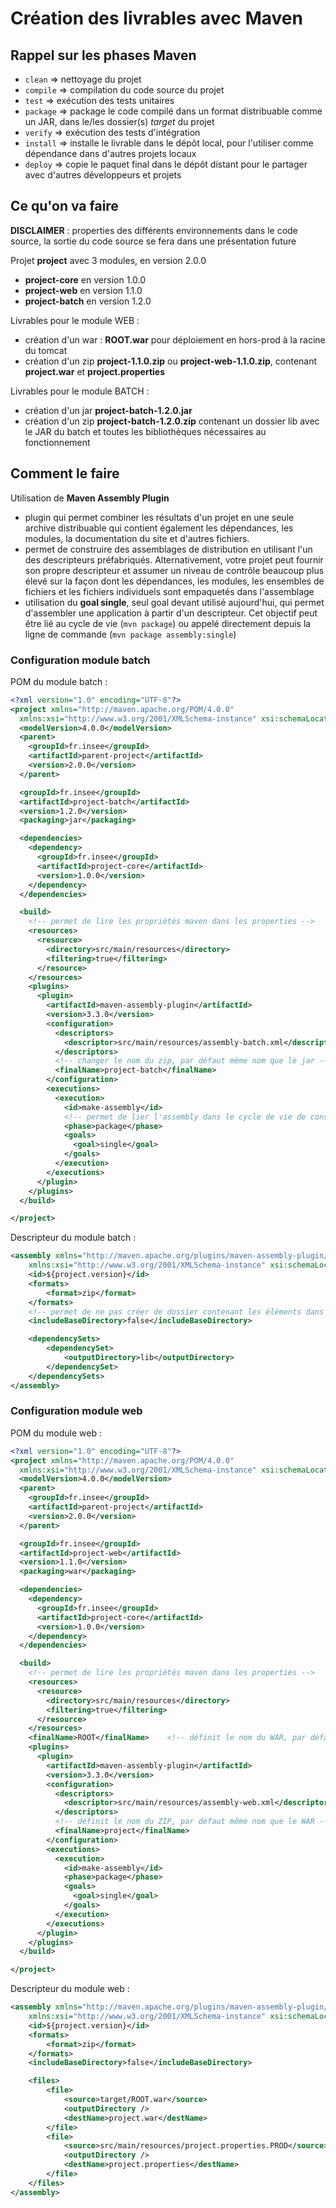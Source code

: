 # Création des livrables avec Maven

## Rappel sur les phases Maven

- `clean` => nettoyage du projet
- `compile` => compilation du code source du projet
- `test` => exécution des tests unitaires
- `package` => package le code compilé dans un format distribuable comme un JAR, dans le/les dossier(s) *target* du projet
- `verify` => exécution des tests d'intégration
- `install` => installe le livrable dans le dépôt local, pour l'utiliser comme dépendance dans d'autres projets locaux
- `deploy` => copie le paquet final dans le dépôt distant pour le partager avec d'autres développeurs et projets


## Ce qu'on va faire

**DISCLAIMER** : properties des différents environnements dans le code source, la sortie du code source se fera dans une présentation future

Projet **project** avec 3 modules, en version 2.0.0
- **project-core** en version 1.0.0
- **project-web** en version 1.1.0
- **project-batch** en version 1.2.0

Livrables pour le module WEB :
- création d'un war : **ROOT.war** pour déploiement en hors-prod à la racine du tomcat
- création d'un zip **project-1.1.0.zip** ou **project-web-1.1.0.zip**, contenant **project.war** et **project.properties**

Livrables pour le module BATCH :
- création d'un jar **project-batch-1.2.0.jar**
- création d'un zip **project-batch-1.2.0.zip** contenant un dossier lib avec le JAR du batch et toutes les bibliothèques nécessaires au fonctionnement

## Comment le faire

Utilisation de **Maven Assembly Plugin**
- plugin qui permet combiner les résultats d'un projet en une seule archive distribuable qui contient également les dépendances, les modules, la documentation du site et d'autres fichiers.
- permet de construire des assemblages de distribution en utilisant l'un des descripteurs préfabriqués. Alternativement, votre projet peut fournir son propre descripteur et assumer un niveau de contrôle beaucoup plus élevé sur la façon dont les dépendances, les modules, les ensembles de fichiers et les fichiers individuels sont empaquetés dans l'assemblage
- utilisation du **goal single**, seul goal devant utilisé aujourd'hui, qui permet d'assembler une application à partir d'un descripteur. Cet objectif peut être lié au cycle de vie (`mvn package`) ou appelé directement depuis la ligne de commande (`mvn package assembly:single`)


### Configuration module batch

POM du module batch :
```xml
<?xml version="1.0" encoding="UTF-8"?>
<project xmlns="http://maven.apache.org/POM/4.0.0"
  xmlns:xsi="http://www.w3.org/2001/XMLSchema-instance" xsi:schemaLocation="http://maven.apache.org/POM/4.0.0 http://maven.apache.org/xsd/maven-4.0.0.xsd">
  <modelVersion>4.0.0</modelVersion>
  <parent>
    <groupId>fr.insee</groupId>
    <artifactId>parent-project</artifactId>
    <version>2.0.0</version>
  </parent>

  <groupId>fr.insee</groupId>
  <artifactId>project-batch</artifactId>
  <version>1.2.0</version>
  <packaging>jar</packaging>

  <dependencies>
    <dependency>
      <groupId>fr.insee</groupId>
      <artifactId>project-core</artifactId>
      <version>1.0.0</version>
    </dependency>
  </dependencies>

  <build>
    <!-- permet de lire les propriétés maven dans les properties -->
    <resources>
      <resource>
        <directory>src/main/resources</directory>
        <filtering>true</filtering>
      </resource>
    </resources>
    <plugins>
      <plugin>
        <artifactId>maven-assembly-plugin</artifactId>
        <version>3.3.0</version>
        <configuration>
          <descriptors>
            <descriptor>src/main/resources/assembly-batch.xml</descriptor>
          </descriptors>
          <!-- changer le nom du zip, par défaut même nom que le jar -->
          <finalName>project-batch</finalName>
        </configuration>
        <executions>
          <execution>
            <id>make-assembly</id>
            <!-- permet de lier l'assembly dans le cycle de vie de construction du livrable -->
            <phase>package</phase>
            <goals>
              <goal>single</goal>
            </goals>
          </execution>
        </executions>
      </plugin>
    </plugins>
  </build>

</project>
```

Descripteur du module batch :
```xml
<assembly xmlns="http://maven.apache.org/plugins/maven-assembly-plugin/assembly/1.1.0"
	xmlns:xsi="http://www.w3.org/2001/XMLSchema-instance" xsi:schemaLocation="http://maven.apache.org/plugins/maven-assembly-plugin/assembly/1.1.0 http://maven.apache.org/xsd/assembly-1.1.0.xsd">
	<id>${project.version}</id>
	<formats>
		<format>zip</format>
	</formats>
	<!-- permet de ne pas créer de dossier contenant les éléments dans le zip -->
	<includeBaseDirectory>false</includeBaseDirectory>

	<dependencySets>
		<dependencySet>
			<outputDirectory>lib</outputDirectory>
		</dependencySet>
	</dependencySets>
</assembly>
```

### Configuration module web

POM du module web :
```xml
<?xml version="1.0" encoding="UTF-8"?>
<project xmlns="http://maven.apache.org/POM/4.0.0"
  xmlns:xsi="http://www.w3.org/2001/XMLSchema-instance" xsi:schemaLocation="http://maven.apache.org/POM/4.0.0 http://maven.apache.org/xsd/maven-4.0.0.xsd">
  <modelVersion>4.0.0</modelVersion>
  <parent>
    <groupId>fr.insee</groupId>
    <artifactId>parent-project</artifactId>
    <version>2.0.0</version>
  </parent>

  <groupId>fr.insee</groupId>
  <artifactId>project-web</artifactId>
  <version>1.1.0</version>
  <packaging>war</packaging>

  <dependencies>
    <dependency>
      <groupId>fr.insee</groupId>
      <artifactId>project-core</artifactId>
      <version>1.0.0</version>
    </dependency>
  </dependencies>

  <build>
    <!-- permet de lire les propriétés maven dans les properties -->
    <resources>
      <resource>
        <directory>src/main/resources</directory>
        <filtering>true</filtering>
      </resource>
    </resources>
    <finalName>ROOT</finalName>    <!-- définit le nom du WAR, par défaut ${artifactId}-${version} -->
    <plugins>
      <plugin>
        <artifactId>maven-assembly-plugin</artifactId>
        <version>3.3.0</version>
        <configuration>
          <descriptors>
            <descriptor>src/main/resources/assembly-web.xml</descriptor>
          </descriptors>
          <!-- définit le nom du ZIP, par défaut même nom que le WAR -->
          <finalName>project</finalName>
        </configuration>
        <executions>
          <execution>
            <id>make-assembly</id>
            <phase>package</phase>
            <goals>
              <goal>single</goal>
            </goals>
          </execution>
        </executions>
      </plugin>
    </plugins>
  </build>

</project>
```

Descripteur du module web :
```xml
<assembly xmlns="http://maven.apache.org/plugins/maven-assembly-plugin/assembly/1.1.2"
	xmlns:xsi="http://www.w3.org/2001/XMLSchema-instance" xsi:schemaLocation="http://maven.apache.org/plugins/maven-assembly-plugin/assembly/1.1.2 http://maven.apache.org/xsd/assembly-1.1.2.xsd">
	<id>${project.version}</id>
	<formats>
		<format>zip</format>
	</formats>
	<includeBaseDirectory>false</includeBaseDirectory>

	<files>
		<file>
			<source>target/ROOT.war</source>
			<outputDirectory />
			<destName>project.war</destName>
		</file>
		<file>
			<source>src/main/resources/project.properties.PROD</source>
			<outputDirectory />
			<destName>project.properties</destName>
		</file>
	</files>
</assembly>
```
